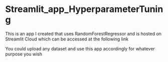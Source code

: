 # Streamlit_app_HyperparameterTuning
This is an app I created that uses RandomForestRegressor and is hosted on Streamlit Cloud which can be accessed at the following link

You could upload any dataset and use this app accordingly for whatever purpose you wish
